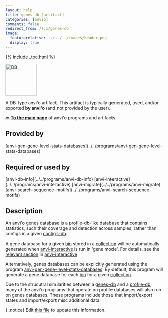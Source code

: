 ```yaml
---
layout: help
title: genes-db [artifact]
categories: [anvio]
comments: false
redirect_from: /7.1/genes-db
image:
  featurerelative: ../../../images/header.png
  display: true
---
```



{% include _toc.html %}


<img src="../../images/icons/DB.png" alt="DB" style="width:100px; border:none" />

A DB-type anvi'o artifact. This artifact is typically generated, used, and/or exported **by anvi'o** (and not provided by the user)..

🔙 **[To the main page](../../)** of anvi'o programs and artifacts.

## Provided by


<p style="text-align: left" markdown="1"><span class="artifact-p">[anvi-gen-gene-level-stats-databases](../../programs/anvi-gen-gene-level-stats-databases)</span></p>


## Required or used by


<p style="text-align: left" markdown="1"><span class="artifact-r">[anvi-db-info](../../programs/anvi-db-info)</span> <span class="artifact-r">[anvi-interactive](../../programs/anvi-interactive)</span> <span class="artifact-r">[anvi-migrate](../../programs/anvi-migrate)</span> <span class="artifact-r">[anvi-search-sequence-motifs](../../programs/anvi-search-sequence-motifs)</span></p>


## Description

An anvi'o genes database is a <span class="artifact-n">[profile-db](/help/7.1/artifacts/profile-db)</span>-like database that contains statistics, such their coverage and detection across samples, rather than contigs in a given <span class="artifact-n">[contigs-db](/help/7.1/artifacts/contigs-db)</span>.

A gene database for a given <span class="artifact-n">[bin](/help/7.1/artifacts/bin)</span> stored in a <span class="artifact-n">[collection](/help/7.1/artifacts/collection)</span> will be automatically generated when <span class="artifact-n">[anvi-interactive](/help/7.1/programs/anvi-interactive)</span> is run in 'gene mode'. For details, see the [relevant section](../programs/anvi-interactive/#visualizing-genes-instead-of-contigs) in <span class="artifact-n">[anvi-interactive](/help/7.1/programs/anvi-interactive)</span>

Alternatively, genes databases can be explicitly generated using the program <span class="artifact-n">[anvi-gen-gene-level-stats-databases](/help/7.1/programs/anvi-gen-gene-level-stats-databases)</span>. By default, this program will generate a gene database for each <span class="artifact-n">[bin](/help/7.1/artifacts/bin)</span> for a given <span class="artifact-n">[collection](/help/7.1/artifacts/collection)</span>. 

Due to the strucutral similarities between a <span class="artifact-n">[genes-db](/help/7.1/artifacts/genes-db)</span> and a <span class="artifact-n">[profile-db](/help/7.1/artifacts/profile-db)</span>, many of the anvi'o programs that operate on profile databases will also run on genes databases. These programs include those that import/export states and import/export misc additional data.


{:.notice}
Edit [this file](https://github.com/merenlab/anvio/tree/master/anvio/docs/artifacts/genes-db.md) to update this information.

